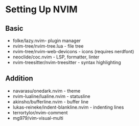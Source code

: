 # Setting Up NVIM
## Basic
- folke/lazy.nvim- plugin manager
- nvim-tree/nvim-tree.lua - file tree
- nvim-tree/nvim-web-devicons - icons (requires nerdfont)
- neoclide/coc.nvim - LSP, formatter, linter
- nvim-treesitter/nvim-treesitter - syntax highlighting

## Addition
- navarasu/onedark.nvim - theme
- nvim-lualine/lualine.nvim - statusline
- akinsho/bufferline.nvim - buffer line
- lukas-reineke/indent-blankline.nvim - indenting lines
- terrortylor/nvim-comment
- mg979/vim-visual-multi
